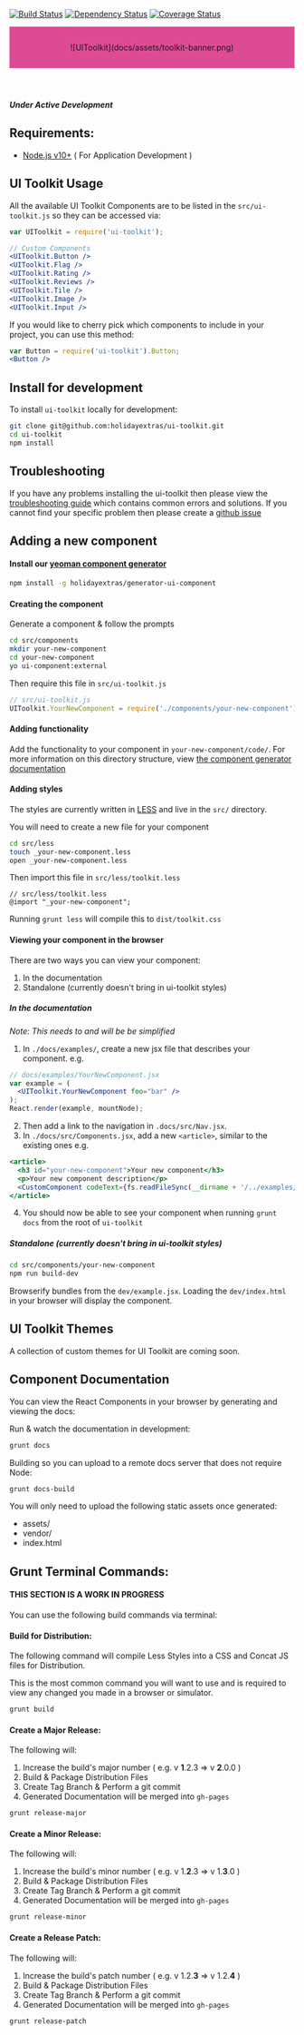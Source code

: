 [![Build Status](https://travis-ci.org/holidayextras/ui-toolkit.svg)](https://travis-ci.org/holidayextras/ui-toolkit)
[![Dependency Status](https://gemnasium.com/holidayextras/ui-toolkit.svg)](https://gemnasium.com/holidayextras/ui-toolkit)
[![Coverage Status](https://coveralls.io/repos/holidayextras/ui-toolkit/badge.svg?branch=coveralls)](https://coveralls.io/r/holidayextras/ui-toolkit?branch=coveralls)

<header style="background: rgb(222,75,149);padding:2em;text-align:center">
  ![UIToolkit](docs/assets/toolkit-banner.png)
</header>

##### Under Active Development

Requirements:
---

* [Node.js v10+](http://nodejs.org/) ( For Application Development )

UI Toolkit Usage
---

All the available UI Toolkit Components are to be listed in the `src/ui-toolkit.js` so they can be accessed via:

```jsx
var UIToolkit = require('ui-toolkit');

// Custom Components
<UIToolkit.Button />
<UIToolkit.Flag />
<UIToolkit.Rating />
<UIToolkit.Reviews />
<UIToolkit.Tile />
<UIToolkit.Image />
<UIToolkit.Input />
```

If you would like to cherry pick which components to include in your project, you can use this method:

```jsx
var Button = require('ui-toolkit').Button;
<Button />
```

Install for development
---

To install `ui-toolkit` locally for development:

```bash
git clone git@github.com:holidayextras/ui-toolkit.git
cd ui-toolkit
npm install
```

Troubleshooting
---
If you have any problems installing the ui-toolkit then please view the
[troubleshooting guide](/blob/master/TROUBLESHOOTING.md) which contains common errors and
solutions. If you cannot find your specific problem then please create a
[github issue](/../../issues)

Adding a new component
---
#### Install our [yeoman component generator](https://github.com/holidayextras/generator-ui-component)
```bash
npm install -g holidayextras/generator-ui-component
```

#### Creating the component
Generate a component & follow the prompts
```bash
cd src/components
mkdir your-new-component
cd your-new-component
yo ui-component:external
```

Then require this file in `src/ui-toolkit.js`
```javascript
// src/ui-toolkit.js
UIToolkit.YourNewComponent = require('./components/your-new-component');
```

#### Adding functionality
Add the functionality to your component in `your-new-component/code/`. For more information on this directory structure, view [the component generator documentation](https://github.com/holidayextras/generator-ui-component)

#### Adding styles
The styles are currently written in [LESS](http://lesscss.org/) and live in the `src/` directory.

You will need to create a new file for your component
```bash
cd src/less
touch _your-new-component.less
open _your-new-component.less
```

Then import this file in `src/less/toolkit.less`
```less
// src/less/toolkit.less
@import "_your-new-component";
```

Running `grunt less` will compile this to `dist/toolkit.css`

#### Viewing your component in the browser
There are two ways you can view your component:

1. In the documentation
2. Standalone (currently doesn't bring in ui-toolkit styles)

##### In the documentation
_Note: This needs to and will be be simplified_

1. In `./docs/examples/`, create a new jsx file that describes your component. e.g.
```jsx
// docs/examples/YourNewComponent.jsx
var example = (
  <UIToolkit.YourNewComponent foo="bar" />
);
React.render(example, mountNode);
```

2. Then add a link to the navigation in `.docs/src/Nav.jsx`.
3. In `./docs/src/Components.jsx`, add a new `<article>`, similar to the existing ones e.g.

```jsx
<article>
  <h3 id="your-new-component">Your new component</h3>
  <p>Your new component description</p>
  <CustomComponent codeText={fs.readFileSync(__dirname + '/../examples/YourNewComponent.jsx', 'utf8')} />
</article>
```

4. You should now be able to see your component when running `grunt docs` from the root of `ui-toolkit`

##### Standalone (currently doesn't bring in ui-toolkit styles)
```bash
cd src/components/your-new-component
npm run build-dev
```
Browserify bundles from the `dev/example.jsx`. Loading the `dev/index.html` in your browser will display the component.

UI Toolkit Themes
---
A collection of custom themes for UI Toolkit are coming soon.

Component Documentation
---

You can view the React Components in your browser by generating and viewing the docs:

Run & watch the documentation in development:
```bash
grunt docs
```

Building so you can upload to a remote docs server that does not require Node:
```bash
grunt docs-build
```

You will only need to upload the following static assets once generated:

+ assets/
+ vendor/
+ index.html

Grunt Terminal Commands:
---

#### THIS SECTION IS A WORK IN PROGRESS

You can use the following build commands via terminal:

#### Build for Distribution:

The following command will compile Less Styles into a CSS and Concat JS files for Distribution.

This is the most common command you will want to use and is required to view any changed you made in a browser or simulator.

```bash
grunt build
```

#### Create a Major Release:

The following will:

1. Increase the build's major number ( e.g. v __1__.2.3 => v __2__.0.0 )
2. Build & Package Distribution Files
3. Create Tag Branch & Perform a git commit
4. Generated Documentation will be merged into `gh-pages`

```bash
grunt release-major
```

#### Create a Minor Release:

The following will:

1. Increase the build's minor number ( e.g. v 1.__2__.3 => v 1.__3__.0 )
2. Build & Package Distribution Files
3. Create Tag Branch & Perform a git commit
4. Generated Documentation will be merged into `gh-pages`

```bash
grunt release-minor
```

#### Create a Release Patch:

The following will:

1. Increase the build's patch number ( e.g. v 1.2.__3__ => v 1.2.__4__ )
2. Build & Package Distribution Files
3. Create Tag Branch & Perform a git commit
4. Generated Documentation will be merged into `gh-pages`

```bash
grunt release-patch
```
